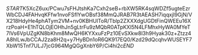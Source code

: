 $START$K5XcZ6ux/PCwu7sFHJtshKa7Cxh2seB+rbXW5RK4sqWDZf5ugteEzrWbCDJ4FAHvqKFfw1nvoFSflYwOBsf38MmQJRAB7R3tAEASH7iqqxjl9GjN/VX218HdyHe4phATym2VM+nv0KBHUlToR/Tblp2ZXXXdgUGDtFinQWEEu16XrzPoaH+E1hTQLOjEOHhJn5gLtrFu9zMQbR0ATpKXl5N4LFMhxHyWA0MYeT7lVs6VpUZgKN8bKhm8MwQH6KYXxuFzPz10EvSXkw8l3h9Hyak30z+Ztzz4A8hlLwJbCCAJ2za8H2q+y7HyBDn1oR6QK917EQ0/Kzd29dQcqhvWUSEYF7XbW15Tnf7ULJ7jcG964MgQGgXnbY6P/Ci4hi2c$END$